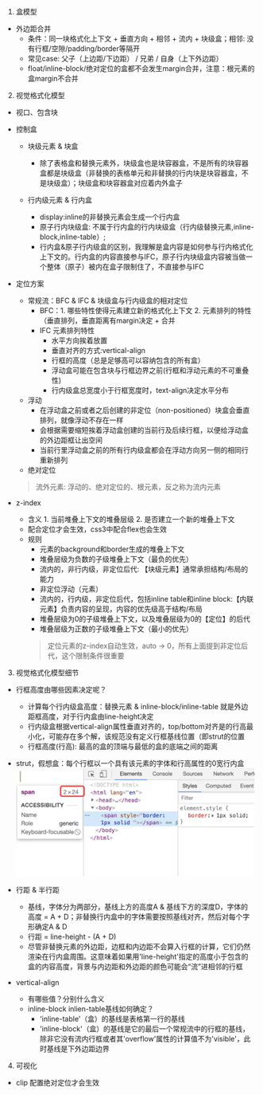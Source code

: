 1. 盒模型
- 外边距合并
    - 条件：同一块格式化上下文 + 垂直方向 + 相邻 +  流内 + 块级盒；相邻: 没有行框/空隙/padding/border等隔开
    - 常见case: 父子（上边距/下边距） / 兄弟 / 自身（上下外边距）
    - float/inline-block/绝对定位的盒都不会发生margin合并，注意：根元素的盒margin不合并
    
    
2. 视觉格式化模型
- 视口、包含块 
- 控制盒
    - 块级元素 & 块盒
        - 除了表格盒和替换元素外，块级盒也是块容器盒，不是所有的块容器盒都是块级盒（非替换的表格单元和非替换的行内块是块容器盒，不是块级盒）；块级盒和块容器盒对应着内外盒子
    
    - 行内级元素 & 行内盒
        - display:inline的非替换元素会生成一个行内盒
        - 原子行内块级盒: 不属于行内盒的行内块级盒（行内级替换元素,inline-block,inline-table）;
        - 行内盒&原子行内级盒的区别，我理解是盒内容是如何参与行内格式化上下文的。行内盒的内容直接参与IFC，原子行内块级盒内容被当做一个整体（原子）被内在盒子限制住了，不直接参与IFC
        
- 定位方案                
    - 常规流：BFC & IFC & 块级盒与行内级盒的相对定位
        - BFC：1. 哪些特性使得元素建立新的格式化上下文 2. 元素排列的特性（垂直排列，垂直距离有margin决定 + 合并
        - IFC 元素排列特性
            - 水平方向挨着放置
            - 垂直对齐的方式:vertical-align
            - 行框的高度（总是足够高可以容纳包含的所有盒）
            - 浮动盒可能在包含块与行框边界之前(行框和浮动元素的不可重叠性)
            - 行内级盒总宽度小于行框宽度时，text-align决定水平分布
    - 浮动
        - 在浮动盒之前或者之后创建的非定位（non-positioned）块盒会垂直排列，就像浮动不存在一样
        - 会根据需要缩短挨着浮动盒创建的当前行及后续行框，以便给浮动盒的外边距框让出空间
        - 当前行里浮动盒之前的所有行内级盒都会在浮动方向另一侧的相同行重新排列
    - 绝对定位
    >流外元素: 浮动的、绝对定位的、根元素，反之称为流内元素    

- z-index
    - 含义 1. 当前堆叠上下文的堆叠层级 2. 是否建立一个新的堆叠上下文
    - 配合定位才会生效，css3中配合flex也会生效
    - 规则
        - 元素的background和border生成的堆叠上下文
        - 堆叠层级为负数的子级堆叠上下文（最负的优先）
        - 流内的，非行内级，非定位后代: 【块级元素】通常承担结构/布局的能力
        - 非定位浮动（元素）
        - 流内的，行内级，非定位后代，包括inline table和inline block:【内联元素】负责内容的呈现，内容的优先级高于结构/布局 
        - 堆叠层级为0的子级堆叠上下文，以及堆叠层级为0的【定位】的后代
        - 堆叠层级为正数的子级堆叠上下文（最小的优先）
        >定位元素的z-index自动生效，auto -> 0，所有上面提到非定位后代，这个限制条件很重要
    
       
3. 视觉格式化模型细节
- 行框高度由哪些因素决定呢？
    - 计算每个行内级盒高度：替换元素 & inline-block/inline-table 就是外边距框高度，对于行内盒由line-height决定
    - 行内级盒根据vertical-align属性垂直对齐的，top/bottom对齐是的行高最小化，可能存在多个解，该规范没有定义行框基线位置（即strut的位置
    - 行框高度(行高): 最高的盒的顶端与最低的盒的底端之间的距离

- strut，假想盒：每个行框以一个具有该元素的字体和行高属性的0宽行内盒
![avatar](../assets/images/css/css2.1/strut.png)

- 行距 & 半行距
    - 基线，字体分为两部分，基线上方的高度A & 基线下方的深度D，字体的高度 = A + D；非替换行内盒中的字体需要按照基线对齐，然后对每个字形确定A & D
    - 行距 = line-height - (A + D) 
    - 尽管非替换元素的外边距，边框和内边距不会算入行框的计算，它们仍然渲染在行内盒周围。这意味着如果用'line-height'指定的高度小于包含的盒的内容高度，背景与内边距和外边距的颜色可能会“流”进相邻的行框

- vertical-align
    - 有哪些值？分别什么含义
    - inline-block inlien-table基线如何确定？
        - 'inline-table'（盒）的基线是表格第一行的基线
        - 'inline-block'（盒）的基线是它的最后一个常规流中的行框的基线，除非它没有流内行框或者其'overflow'属性的计算值不为'visible'，此时基线是下外边距边界    
4. 可视化
- clip 配置绝对定位才会生效
